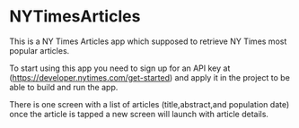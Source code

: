 # NYTimesArticles

This is a NY Times Articles app which supposed to retrieve NY Times most popular articles.

To start using this app you need to sign up for an API key at (https://developer.nytimes.com/get-started) and apply it in the project to be able to build and run the app.

There is one screen with a list of articles (title,abstract,and population date) once the article is tapped a new screen will launch with article details.
